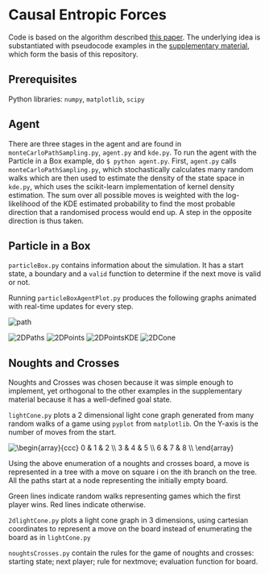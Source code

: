 # Causal Entropic Forces

Code is based on the algorithm described [this paper](http://math.mit.edu/~freer/papers/PhysRevLett_110-168702.pdf). The underlying idea is substantiated with pseudocode examples in the [supplementary material](https://journals.aps.org/prl/supplemental/10.1103/PhysRevLett.110.168702), which form the basis of this repository.

## Prerequisites

Python libraries: `numpy`, `matplotlib`, `scipy`

## Agent

There are three stages in the agent and are found in `monteCarloPathSampling.py`, `agent.py` and `kde.py`. To run the agent with the Particle in a Box example, do `$ python agent.py`. First, `agent.py` calls `monteCarloPathSampling.py`, which stochastically calculates many random walks which are then used to estimate the density of the state space in `kde.py`, which uses the scikit-learn implementation of kernel density estimation. The sum over all possible moves is weighted with the log-likelihood of the KDE estimated probability to find the most probable direction that a randomised process would end up. A step in the opposite direction is thus taken.

## Particle in a Box

`particleBox.py` contains information about the simulation. It has a start state, a boundary and a `valid` function to determine if the next move is valid or not.

Running `particleBoxAgentPlot.py` produces the following graphs animated with real-time updates for every step.

![path](https://raw.githubusercontent.com/dyth/causalEntropicForces/master/images/path.png)

![2DPaths](https://raw.githubusercontent.com/dyth/causalEntropicForces/master/images/2DPaths.png)
![2DPoints](https://raw.githubusercontent.com/dyth/causalEntropicForces/master/images/2DPoints.png)
![2DPointsKDE](https://raw.githubusercontent.com/dyth/causalEntropicForces/master/images/2DPointsKDE.png)
![2DCone](https://raw.githubusercontent.com/dyth/causalEntropicForces/master/images/2DCone.png)

## Noughts and Crosses

Noughts and Crosses was chosen because it was simple enough to implement, yet orthogonal to the other examples in the supplementary material because it has a well-defined goal state.

`lightCone.py` plots a 2 dimensional light cone graph generated from many random walks of a game using `pyplot` from `matplotlib`. On the Y-axis is the number of moves from the start.

<img src="https://latex.codecogs.com/gif.latex?\begin{array}{ccc}&space;0&space;&&space;1&space;&&space;2&space;\\&space;3&space;&&space;4&space;&&space;5&space;\\&space;6&space;&&space;7&space;&&space;8&space;\\&space;\end{array}" title="\begin{array}{ccc} 0 & 1 & 2 \\ 3 & 4 & 5 \\ 6 & 7 & 8 \\ \end{array}" />

Using the above enumeration of a noughts and crosses board, a move is represented in a tree with a move on square i on the ith branch on the tree. All the paths start at a node representing the initially empty board.

Green lines indicate random walks representing games which the first player wins. Red lines indicate otherwise.

`2dlightCone.py` plots a light cone graph in 3 dimensions, using cartesian coordinates to represent a move on the board instead of enumerating the board as in `lightCone.py`

`noughtsCrosses.py` contain the rules for the game of noughts and crosses: starting state; next player; rule for nextmove; evaluation function for board.
